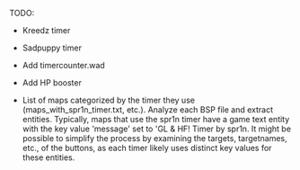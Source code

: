 TODO:
- Kreedz timer
- Sadpuppy timer
- Add timercounter.wad
- Add HP booster

- List of maps categorized by the timer they use (maps_with_spr1n_timer.txt, etc.). Analyze each BSP file and extract entities. Typically, maps that use the spr1n timer have a game text entity with the key value 'message' set to 'GL & HF! Timer by spr1n. It might be possible to simplify the process by examining the targets, targetnames, etc., of the buttons, as each timer likely uses distinct key values for these entities.
